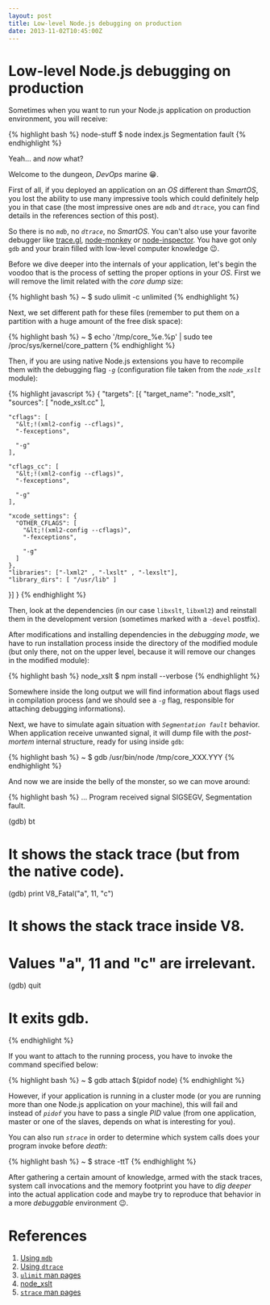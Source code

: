 ```yaml
---
layout: post
title: Low-level Node.js debugging on production
date: 2013-11-02T10:45:00Z
---
```


# Low-level Node.js debugging on production

Sometimes when you want to run your Node.js application on production environment, you will receive:

{% highlight bash %}
node-stuff $ node index.js
Segmentation fault
{% endhighlight %}

Yeah... and *now* what?

Welcome to the dungeon, *DevOps* marine :grin:.

First of all, if you deployed an application on an *OS* different than *SmartOS*, you lost the ability to use many impressive tools which could definitely help you in that case (the most impressive ones are `mdb` and `dtrace`, you can find details in the references section of this post).

So there is no *`mdb`*, no *`dtrace`*, no *SmartOS*. You can't also use your favorite debugger like [trace.gl](https://trace.gl/), [node-monkey](https://github.com/jwarkentin/node-monkey) or [node-inspector](https://github.com/node-inspector/node-inspector). You have got only `gdb` and your brain filled with low-level computer knowledge :wink:.

Before we dive deeper into the internals of your application, let's begin the voodoo that is the process of setting the proper options in your *OS*. First we will remove the limit related with the *core dump* size:

{% highlight bash %}
~ $ sudo ulimit -c unlimited
{% endhighlight %}

Next, we set different path for these files (remember to put them on a partition with a huge amount of the free disk space):

{% highlight bash %}
~ $ echo '/tmp/core_%e.%p' | sudo tee /proc/sys/kernel/core_pattern
{% endhighlight %}

Then, if you are using native Node.js extensions you have to recompile them with the debugging flag *`-g`* (configuration file taken from the *`node_xslt`* module):

{% highlight javascript %}
{
  "targets": [{
    "target_name": "node_xslt",
    "sources": [ "node_xslt.cc" ],

    "cflags": [
      "&lt;!(xml2-config --cflags)",
      "-fexceptions",

      "-g"
    ],

    "cflags_cc": [
      "&lt;!(xml2-config --cflags)",
      "-fexceptions",

      "-g"
    ],

    "xcode_settings": {
      "OTHER_CFLAGS": [
        "&lt;!(xml2-config --cflags)",
        "-fexceptions",

        "-g"
      ]
    },
    "libraries": ["-lxml2" , "-lxslt" , "-lexslt"],
    "library_dirs": [ "/usr/lib" ]
  }]
}
{% endhighlight %}

Then, look at the dependencies (in our case `libxslt`, `libxml2`) and reinstall them in the development version (sometimes marked with a `-devel` postfix).

After modifications and installing dependencies in the *debugging mode*, we have to run installation process inside the directory of the modified module (but only there, not on the upper level, because it will remove our changes in the modified module):

{% highlight bash %}
node_xslt $ npm install --verbose
{% endhighlight %}

Somewhere inside the long output we will find information about flags used in compilation process (and we should see a *`-g`* flag, responsible for attaching debugging informations).

Next, we have to simulate again situation with *`Segmentation fault`* behavior. When application receive unwanted signal, it will dump file with the *post-mortem* internal structure, ready for using inside `gdb`:

{% highlight bash %}
~ $ gdb /usr/bin/node /tmp/core_XXX.YYY
{% endhighlight %}

And now we are inside the belly of the monster, so we can move around:

{% highlight bash %}
...
Program received signal SIGSEGV, Segmentation fault.

(gdb) bt
# It shows the stack trace (but from the native code).
(gdb) print V8_Fatal("a", 11, "c")
# It shows the stack trace inside V8.
# Values "a", 11 and "c" are irrelevant.
(gdb) quit
# It exits gdb.
{% endhighlight %}

If you want to attach to the running process, you have to invoke the command specified below:

{% highlight bash %}
~ $ gdb attach $(pidof node)
{% endhighlight %}

However, if your application is running in a cluster mode (or you are running more than one Node.js application on your machine), this will fail and instead of *`pidof`* you have to pass a single *PID* value (from one application, master or one of the slaves, depends on what is interesting for you).

You can also run *`strace`* in order to determine which system calls does your program invoke before *death*:

{% highlight bash %}
~ $ strace -ttT
{% endhighlight %}

After gathering a certain amount of knowledge, armed with the stack traces, system call invocations and the memory footprint you have to *dig deeper* into the actual application code and maybe try to reproduce that behavior in a more *debuggable* environment :wink:.

# References

1. [Using `mdb`](http://dtrace.org/blogs/dap/2012/01/13/playing-with-nodev8-postmortem-debugging)
2. [Using `dtrace`](http://dtrace.org/blogs/dap/2012/01/05/where-does-your-node-program-spend-its-time)
3. [`ulimit` man pages](http://linux.die.net/man/3/ulimit)
4. [node_xslt](https://github.com/bsuh/node_xslt)
5. [`strace` man pages](http://linux.die.net/man/1/strace)